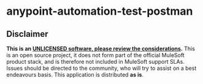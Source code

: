 # anypoint-automation-test-postman

## Disclaimer 
**This is an [UNLICENSED software, please review the considerations](UNLICENSE.md).** 
This is an open source project, it does not form part of the official MuleSoft product stack, and is therefore not included in MuleSoft support SLAs. Issues should be directed to the community, who will try to assist on a best endeavours basis. This application is distributed **as is**. 
